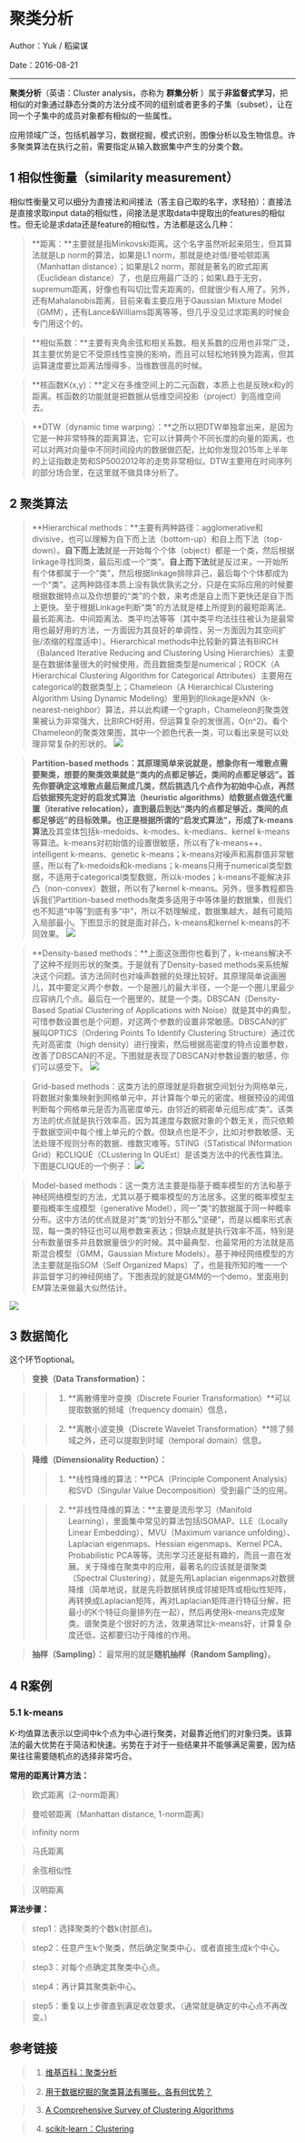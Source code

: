 # 聚类分析

Author：Yuk / 稻粱谋

Date：2016-08-21

---
**聚类分析**（英语：Cluster analysis，亦称为 **群集分析** ）属于**非监督式学习**，把相似的对象通过静态分类的方法分成不同的组别或者更多的子集（subset），让在同一个子集中的成员对象都有相似的一些属性。

应用领域广泛，包括机器学习，数据挖掘，模式识别，图像分析以及生物信息。许多聚类算法在执行之前，需要指定从输入数据集中产生的分类个数。

## 1 相似性衡量（similarity measurement）
相似性衡量又可以细分为直接法和间接法（答主自己取的名字，求轻拍）：直接法是直接求取input data的相似性，间接法是求取data中提取出的features的相似性。但无论是求data还是feature的相似性，方法都是这么几种：

> **距离：**主要就是指Minkovski距离。这个名字虽然听起来陌生，但其算法就是Lp norm的算法，如果是L1 norm，那就是绝对值/曼哈顿距离（Manhattan distance）；如果是L2 norm，那就是著名的欧式距离（Euclidean distance）了，也是应用最广泛的；如果L趋于无穷，supremum距离，好像也有叫切比雪夫距离的，但就很少有人用了。另外，还有Mahalanobis距离，目前来看主要应用于Gaussian Mixture Model（GMM），还有Lance&amp;Williams距离等等，但几乎没见过求距离的时候会专门用这个的。

> **相似系数：**主要有夹角余弦和相关系数。相关系数的应用也非常广泛，其主要优势是它不受原线性变换的影响，而且可以轻松地转换为距离，但其运算速度要比距离法慢得多，当维数很高的时候。

> **核函数K(x,y)：**定义在多维空间上的二元函数，本质上也是反映x和y的距离。核函数的功能就是把数据从低维空间投影（project）到高维空间去。

> **DTW（dynamic time warping）：**之所以把DTW单独拿出来，是因为它是一种非常特殊的距离算法，它可以计算两个不同长度的向量的距离，也可以对两对向量中不同时间段内的数据做匹配，比如你发现2015年上半年的上证指数走势和SP5002012年的走势非常相似。DTW主要用在时间序列的部分场合里，在这里就不做具体分析了。

## 2 聚类算法
> **Hierarchical methods：**主要有两种路径：agglomerative和divisive，也可以理解为自下而上法（bottom-up）和自上而下法（top-down）。**自下而上法**就是一开始每个个体（object）都是一个类，然后根据linkage寻找同类，最后形成一个“类”。**自上而下法**就是反过来，一开始所有个体都属于一个“类”，然后根据linkage排除异己，最后每个个体都成为一个“类”。这两种路径本质上没有孰优孰劣之分，只是在实际应用的时候要根据数据特点以及你想要的“类”的个数，来考虑是自上而下更快还是自下而上更快。至于根据Linkage判断“类”的方法就是楼上所提到的最短距离法、最长距离法、中间距离法、类平均法等等（其中类平均法往往被认为是最常用也最好用的方法，一方面因为其良好的单调性，另一方面因为其空间扩张/浓缩的程度适中）。Hierarchical methods中比较新的算法有BIRCH（Balanced Iterative Reducing and Clustering Using Hierarchies）主要是在数据体量很大的时候使用，而且数据类型是numerical；ROCK（A Hierarchical Clustering Algorithm for Categorical Attributes）主要用在categorical的数据类型上；Chameleon（A Hierarchical Clustering Algorithm Using Dynamic Modeling）里用到的linkage是kNN（k-nearest-neighbor）算法，并以此构建一个graph，Chameleon的聚类效果被认为非常强大，比BIRCH好用，但运算复杂的发很高，O(n^2)。看个Chameleon的聚类效果图，其中一个颜色代表一类，可以看出来是可以处理非常复杂的形状的。
![](https://pic1.zhimg.com/3cefb542c74c322135d9c4a4971786d4_b.png)

> **Partition-based methods：**其原理简单来说就是，想象你有一堆散点需要聚类，想要的聚类效果就是“类内的点都足够近，类间的点都足够远”。首先你要确定这堆散点最后聚成几类，然后挑选几个点作为初始中心点，再然后依据预先定好的启发式算法（heuristic algorithms）给数据点做迭代重置（iterative relocation），直到最后到达“类内的点都足够近，类间的点都足够远”的目标效果。也正是根据所谓的“启发式算法”，形成了**k-means算法**及其变体包括k-medoids、k-modes、k-medians、kernel k-means等算法。k-means对初始值的设置很敏感，所以有了k-means++、intelligent k-means、genetic k-means；k-means对噪声和离群值非常敏感，所以有了k-medoids和k-medians；k-means只用于numerical类型数据，不适用于categorical类型数据，所以k-modes；k-means不能解决非凸（non-convex）数据，所以有了kernel k-means。另外，很多教程都告诉我们Partition-based methods聚类多适用于中等体量的数据集，但我们也不知道“中等”到底有多“中”，所以不妨理解成，数据集越大，越有可能陷入局部最小。下图显示的就是面对非凸，k-means和kernel k-means的不同效果。
![](https://pic1.zhimg.com/98086486d70b1c037cf64b0b2d804af4_b.png)

> **Density-based methods：**上面这张图你也看到了，k-means解决不了这种不规则形状的聚类。于是就有了Density-based methods来系统解决这个问题。该方法同时也对噪声数据的处理比较好。其原理简单说画圈儿，其中要定义两个参数，一个是圈儿的最大半径，一个是一个圈儿里最少应容纳几个点。最后在一个圈里的，就是一个类。DBSCAN（Density-Based Spatial Clustering of Applications with Noise）就是其中的典型，可惜参数设置也是个问题，对这两个参数的设置非常敏感。DBSCAN的扩展叫OPTICS（Ordering Points To Identify Clustering Structure）通过优先对高密度（high density）进行搜索，然后根据高密度的特点设置参数，改善了DBSCAN的不足。下图就是表现了DBSCAN对参数设置的敏感，你们可以感受下。
![](https://pic2.zhimg.com/906e9bd839b20e663f620d348dbd5fad_b.png)

> Grid-based methods：这类方法的原理就是将数据空间划分为网格单元，将数据对象集映射到网格单元中，并计算每个单元的密度。根据预设的阈值判断每个网格单元是否为高密度单元，由邻近的稠密单元组形成”类“。该类方法的优点就是执行效率高，因为其速度与数据对象的个数无关，而只依赖于数据空间中每个维上单元的个数。但缺点也是不少，比如对参数敏感、无法处理不规则分布的数据、维数灾难等。STING（STatistical INformation Grid）和CLIQUE（CLustering In QUEst）是该类方法中的代表性算法。下图是CLIQUE的一个例子：
![](https://pic1.zhimg.com/e76863bafda37b0313d39f5338540488_b.png)

> Model-based methods：这一类方法主要是指基于概率模型的方法和基于神经网络模型的方法，尤其以基于概率模型的方法居多。这里的概率模型主要指概率生成模型（generative Model），同一”类“的数据属于同一种概率分布。这中方法的优点就是对”类“的划分不那么”坚硬“，而是以概率形式表现，每一类的特征也可以用参数来表达；但缺点就是执行效率不高，特别是分布数量很多并且数据量很少的时候。其中最典型、也最常用的方法就是高斯混合模型（GMM，Gaussian Mixture Models）。基于神经网络模型的方法主要就是指SOM（Self Organized Maps）了，也是我所知的唯一一个非监督学习的神经网络了。下图表现的就是GMM的一个demo，里面用到EM算法来做最大似然估计。

![](https://pic1.zhimg.com/2bf5b20d2e44e3db4c55efde8209558c_b.png)

## 3 数据简化
这个环节optional。
> **变换（Data Transformation）：**

>> 1. **离散傅里叶变换（Discrete Fourier Transformation）**可以提取数据的频域（frequency domain）信息，

>> 2. **离散小波变换（Discrete Wavelet Transformation）**除了频域之外，还可以提取到时域（temporal domain）信息。

> **降维（Dimensionality Reduction）：**
>> 1. **线性降维的算法：**PCA（Principle Component Analysis）和SVD（Singular Value Decomposition）受到最广泛的应用。

>> 2. **非线性降维的算法：**主要是流形学习（Manifold Learning），里面集中常见的算法包括ISOMAP、LLE（Locally Linear Embedding）、MVU（Maximum variance unfolding）、Laplacian eigenmaps、Hessian eigenmaps、Kernel PCA、Probabilistic PCA等等。流形学习还是挺有趣的，而且一直在发展。关于降维在聚类中的应用，最著名的应该就是谱聚类（Spectral Clustering），就是先用Laplacian eigenmaps对数据降维（简单地说，就是先将数据转换成邻接矩阵或相似性矩阵，再转换成Laplacian矩阵，再对Laplacian矩阵进行特征分解，把最小的K个特征向量排列在一起），然后再使用k-means完成聚类。谱聚类是个很好的方法，效果通常比k-means好，计算复杂度还低，这都要归功于降维的作用。

> **抽样（Sampling）：** 最常用的就是**随机抽样（Random Sampling）**。

## 4 R案例
### 5.1 k-means
K-均值算法表示以空间中k个点为中心进行聚类，对最靠近他们的对象归类。该算法的最大优势在于简洁和快速。劣势在于对于一些结果并不能够满足需要，因为结果往往需要随机点的选择非常巧合。

**常用的距离计算方法：**
> 欧式距离（2-norm距离）

> 曼哈顿距离（Manhattan distance, 1-norm距离）

> infinity norm

> 马氏距离

> 余弦相似性

> 汉明距离

**算法步骤：**

> step1：选择聚类的个数k(肘部点)。

> step2：任意产生k个聚类，然后确定聚类中心，或者直接生成k个中心。

> step3：对每个点确定其聚类中心点。

> step4：再计算其聚类新中心。

> step5：重复以上步骤直到满足收敛要求。（通常就是确定的中心点不再改变。）




## 参考链接
> 1. [维基百科：聚类分析](https://zh.wikipedia.org/wiki/%E8%81%9A%E7%B1%BB%E5%88%86%E6%9E%90)

> 2. [用于数据挖掘的聚类算法有哪些，各有何优势？](https://www.zhihu.com/question/34554321)

> 3. [A Comprehensive Survey of Clustering Algorithms](https://link.zhihu.com/?target=http%3A//xueshu.baidu.com/s%3Fwd%3Dpaperuri%253A%25287d9c716d7be7778d470c5517d999ea19%2529%26filter%3Dsc_long_sign%26tn%3DSE_xueshusource_2kduw22v%26sc_vurl%3Dhttp%253A%252F%252Flink.springer.com%252Fcontent%252Fpdf%252F10.1007%25252Fs40745-015-0040-1.pdf%26ie%3Dutf-8%26sc_us%3D14227662868908754060)

> 4. [scikit-learn：Clustering](http://scikit-learn.org/stable/modules/clustering.html#clustering)